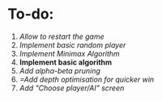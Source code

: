 # To-do:
1. _Allow to restart the game_
2. _Implement basic random player_
3. _Implement Minimax Algorithm_
  1. **Implement basic algorithm**
  2. _Add alpha-beta pruning_
  3. _=Add depth optimisation for quicker win_
4. _Add "Choose player/AI" screen_
